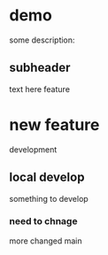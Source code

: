 # demo
some description:

## subheader

text here 
 feature
 # new feature
  development 
 
## local develop
 
 
 
 something to develop
  ### need to chnage

  more changed
 main
